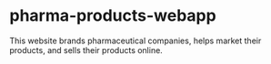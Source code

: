 # pharma-products-webapp
This website brands pharmaceutical companies, helps market their products, and sells their products online.
